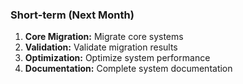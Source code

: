 ### Short-term (Next Month)

1. **Core Migration:** Migrate core systems
2. **Validation:** Validate migration results
3. **Optimization:** Optimize system performance
4. **Documentation:** Complete system documentation
